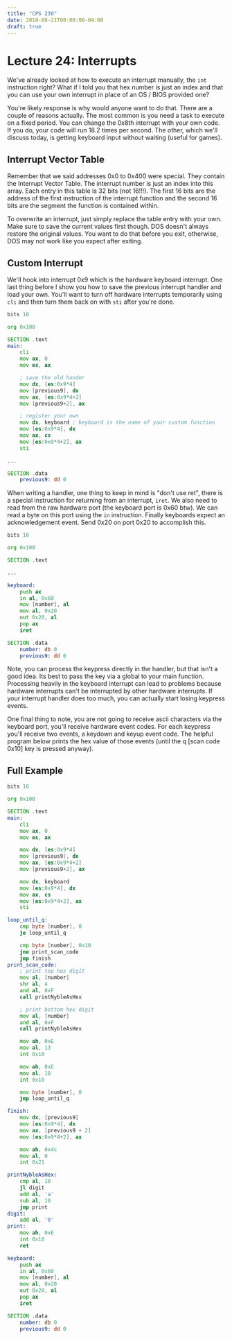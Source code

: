 ```yaml
---
title: "CPS 230"
date: 2018-08-21T00:00:00-04:00
draft: true
---
```


# Lecture 24: Interrupts

We've already looked at how to execute an interrupt manually, the `int` instruction right?  What if I told you that hex number is just an index and that you can use your own interrupt in place of an OS / BIOS provided one?

You're likely response is why would anyone want to do that.  There are a couple of reasons actually.  The most common is you need a task to execute on a fixed period.  You can change the 0x8th interrupt with your own code.  If you do, your code will run 18.2 times per second.  The other, which we'll discuss today, is getting keyboard input without waiting (useful for games).

## Interrupt Vector Table

Remember that we said addresses 0x0 to 0x400 were special.  They contain the Interrupt Vector Table.  The interrupt number is just an index into this array.  Each entry in this table is 32 bits (not 16!!!).  The first 16 bits are the address of the first instruction of the interrupt function and the second 16 bits are the segment the function is contained within.

To overwrite an interrupt, just simply replace the table entry with your own.  Make sure to save the current values first though.  DOS doesn't always restore the original values.  You want to do that before you exit, otherwise, DOS may not work like you expect after exiting.

## Custom Interrupt

We'll hook into interrupt 0x9 which is the hardware keyboard interrupt.  One last thing before I show you how to save the previous interrupt handler and load your own.  You'll want to turn off hardware interrupts temporarily using `cli` and then turn them back on with `sti` after you're done.

``` asm
bits 16

org 0x100

SECTION .text
main:
	cli
	mov ax, 0
	mov es, ax

	; save the old hander
	mov dx, [es:0x9*4]
	mov [previous9], dx
	mov ax, [es:0x9*4+2]
	mov [previous9+2], ax

	; register your own
	mov dx, keyboard ; keyboard is the name of your custom function
	mov [es:0x9*4], dx
	mov ax, cs 
	mov [es:0x9*4+2], ax
	sti

...

SECTION .data
	previous9: dd 0
```

When writing a handler, one thing to keep in mind is "don't use ret", there is a special instruction for returning from an interrupt, `iret`. We also need to read from the raw hardware port (the keyboard port is 0x60 btw).  We can read a byte on this port using the `in` instruction. Finally keyboards expect an acknowledgement event.  Send 0x20 on port 0x20 to accomplish this.

``` asm
bits 16

org 0x100

SECTION .text

...

keyboard:
	push ax
	in al, 0x60
	mov [number], al
	mov al, 0x20
	out 0x20, al
	pop ax
	iret

SECTION .data
	number: db 0
	previous9: dd 0
```

Note, you can process the keypress directly in the handler, but that isn't a good idea.  Its best to pass the key via a global to your main function.  Processing heavily in the keyboard interrupt can lead to problems because hardware interrupts can't be interrupted by other hardware interrupts.  If your interrupt handler does too much, you can actually start losing keypress events.

One final thing to note, you are not going to receive ascii characters via the keyboard port, you'll receive hardware event codes.  For each keypress you'll receive two events, a keydown and keyup event code.  The helpful program below prints the hex value of those events (until the q [scan code 0x10] key is pressed anyway).

## Full Example

``` asm
bits 16

org 0x100

SECTION .text
main:
	cli
	mov ax, 0
	mov es, ax

	mov dx, [es:0x9*4]
	mov [previous9], dx
	mov ax, [es:0x9*4+2]
	mov [previous9+2], ax

	mov dx, keyboard
	mov [es:0x9*4], dx
	mov ax, cs 
	mov [es:0x9*4+2], ax
	sti

loop_until_q:
	cmp byte [number], 0
	je loop_until_q

	cmp byte [number], 0x10
	jne print_scan_code
	jmp finish
print_scan_code:
	; print top hex digit
	mov al, [number]
	shr al, 4
	and al, 0xF
	call printNybleAsHex

	; print bottom hex digit
	mov al, [number]
	and al, 0xF
	call printNybleAsHex

	mov ah, 0xE
	mov al, 13
	int 0x10

	mov ah, 0xE
	mov al, 10
	int 0x10

	mov byte [number], 0
	jmp loop_until_q 

finish:
	mov dx, [previous9]
	mov [es:0x9*4], dx
	mov ax, [previous9 + 2]
	mov [es:0x9*4+2], ax

	mov ah, 0x4c
	mov al, 0
	int 0x21

printNybleAsHex:
	cmp al, 10
	jl digit
	add al, 'a'
	sub al, 10
	jmp print
digit:
	add al, '0'
print:
	mov ah, 0xE
	int 0x10
	ret

keyboard:
	push ax
	in al, 0x60
	mov [number], al
	mov al, 0x20
	out 0x20, al
	pop ax
	iret

SECTION .data
	number: db 0
	previous9: dd 0
```